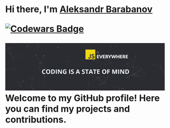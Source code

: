 <h1>Hi there, I'm <a href="[https://daniilshat.ru/](https://barabanov.codes/)" target="_blank">Aleksandr Barabanov</a> 


[![Codewars Badge](https://www.codewars.com/users/Aleksandr-Barabanov/badges/large)](https://www.codewars.com/users/Aleksandr-Barabanov)


<img src="https://github.com/Aleksandr-Barabanov-DE/AleksandrBarabanov/blob/main/hero-section.jpg" alt="Slogan: JS is Everywhere. Coding is a state of mind" width="1200"/>
Welcome to my GitHub profile! Here you can find my projects and contributions.
